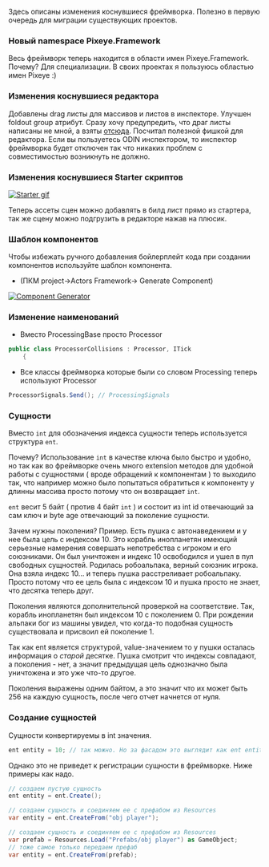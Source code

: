 Здесь описаны изменения коснувшиеся фреймворка. Полезно в первую очередь для миграции существующих проектов.

### Новый namespace Pixeye.Framework
Весь фреймворк теперь находится в области имен Pixeye.Framework. Почему?
Для специализации. В своих проектах я пользуюсь областью имен Pixeye :) 

### Изменения коснувшиеся редактора
Добавлены drag листы для массивов и листов в инспекторе. Улучшен foldout group атрибут.
Сразу хочу предупредить, что драг листы написаны не мной, а взяты [отсюда](https://github.com/ChemiKhazi/UnityToolbag/tree/master/SortableArrayAttribute). Посчитал полезной фишкой для редактора. Если вы пользуетесь ODIN инспектором, то инспектор фреймворка будет отключен так что никаких проблем с совместимостью возникнуть не должно.

### Изменения коснувшиеся Starter скриптов
[![Starter gif](https://i.gyazo.com/5394a111b5f82cc800379feca2d3ab0f.gif)](https://gyazo.com/5394a111b5f82cc800379feca2d3ab0f)

Теперь ассеты сцен можно добавлять в билд лист прямо из стартера, так же сцену можно подгрузить в редакторе нажав на плюсик. 

### Шаблон компонентов
Чтобы избежать ручного добавления бойлерплейт кода при создании компонентов используйте шаблон компонента. 
- (ПКМ project->Actors Framework-> Generate Component)

[![Component Generator](https://i.gyazo.com/414ec932933a0de1fcb938ac75499c9e.gif)](https://gyazo.com/414ec932933a0de1fcb938ac75499c9e)

### Изменение наименований 

- Вместо ProcessingBase просто Processor
```csharp
public class ProcessorCollisions : Processor, ITick
	{
```
- Все классы фреймворка которые были со словом Processing теперь используют Processor
```csharp
ProcessorSignals.Send(); // ProcessingSignals
```

### Сущности
Вместо ```int``` для обозначения индекса сущности теперь используется структура ```ent```. 

Почему?
Использование ```int``` в качестве ключа было быстро и удобно, но так как во фреймворке очень много extension методов для удобной работы с сущностями ( вроде обращений к компонентам ) то выходило так, что например можно было попытаться обратиться к компоненту у длинны массива просто потому что он возвращает ```int```.  

```ent``` весит 5 байт ( против 4 байт ```int``` ) и состоит из int id отвечающий за сам ключ и byte age отвечающий за поколение сущности.

Зачем нужны поколения? 
Пример. 
Есть пушка с автонаведением и у нее была цель с индексом 10. Это корабль инопланетян имеющий серьезные намерения совершать непотребства с игроком и его союзниками. Он был уничтожен и индекс 10 освободился и ушел в пул свободных сущностей. Родилась робоальпака, верный союзник игрока. Она взяла индекс 10... и теперь пушка расстреливает робоальпаку. Просто потому что ее цель была с индексом 10 и пушка просто не знает, что десятка теперь друг. 

Поколения являются дополнительной проверкой на соответствие. Так, корабль инопланетян был индексом 10 с поколением 0.
При рождении альпаки бог из машины увидел, что когда-то подобная сущность существовала и присвоил ей поколение 1.

Так как ent является структурой, value-значением то у пушки осталась информация о _старой_ десятке. Пушка смотрит что индексы совпадают, а поколения - нет, а значит предыдущая цель однозначно была уничтожена и это уже что-то другое.

Поколения выражены одним байтом, а это значит что их может быть 256 на каждую сущность, после чего отчет начнется от нуля.

### Создание сущностей

Сущности конвертируемы в int значения.
```csharp
ent entity = 10; // так можно. Но за фасадом это выглядит как ent entity = new ent(10,0) где id=10, age=0
```
Однако это не приведет к регистрации сущности в фреймворке. Ниже примеры как надо.

```csharp
// создаем пустую сущность
ent entity = ent.Create();
```

```csharp
// создаем сущность и соединяем ее с префабом из Resources
var entity = ent.CreateFrom("obj player");
```

```csharp
// создаем сущность и соединяем ее с префабом из Resources
var prefab = Resources.Load("Prefabs/obj player") as GameObject;
// тоже самое только передаем префаб
var entity = ent.CreateFrom(prefab);
			 
```

 




